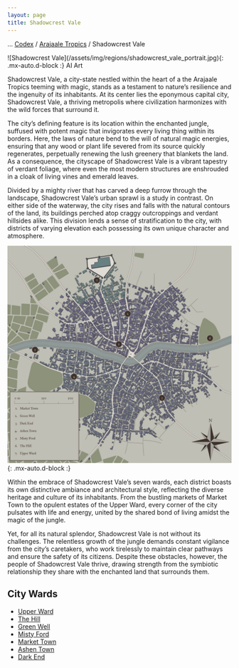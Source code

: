 ```yaml
---
layout: page
title: Shadowcrest Vale
---
```

<span class="breadcrumbs" markdown="1">... [Codex](/codex) / [Arajaale Tropics](/codex/regions/arajaale-tropics) / Shadowcrest Vale</span>
<div class="position-placeholder" markdown="1">
![Shadowcrest Vale](/assets/img/regions/shadowcrest_vale_portrait.jpg){: .mx-auto.d-block :}
<span class="ai-img">AI Art</span>
</div>

Shadowcrest Vale, a city-state nestled within the heart of a the Arajaale Tropics teeming with magic, stands as a testament to nature’s resilience and the ingenuity of its inhabitants. At its center lies the eponymous capital city, Shadowcrest Vale, a thriving metropolis where civilization harmonizes with the wild forces that surround it.

The city’s defining feature is its location within the enchanted jungle, suffused with potent magic that invigorates every living thing within its borders. Here, the laws of nature bend to the will of natural magic energies, ensuring that any wood or plant life severed from its source quickly regenerates, perpetually renewing the lush greenery that blankets the land. As a consequence, the cityscape of Shadowcrest Vale is a vibrant tapestry of verdant foliage, where even the most modern structures are enshrouded in a cloak of living vines and emerald leaves.

Divided by a mighty river that has carved a deep furrow through the landscape, Shadowcrest Vale’s urban sprawl is a study in contrast. On either side of the waterway, the city rises and falls with the natural contours of the land, its buildings perched atop craggy outcroppings and verdant hillsides alike. This division lends a sense of stratification to the city, with districts of varying elevation each possessing its own unique character and atmosphere.

![Shadowcrest Vale Wards](/assets/img/regions/shadowcrest-vale-map-legend.jpeg){: .mx-auto.d-block :}

Within the embrace of Shadowcrest Vale’s seven wards, each district boasts its own distinctive ambiance and architectural style, reflecting the diverse heritage and culture of its inhabitants. From the bustling markets of Market Town to the opulent estates of the Upper Ward, every corner of the city pulsates with life and energy, united by the shared bond of living amidst the magic of the jungle.

Yet, for all its natural splendor, Shadowcrest Vale is not without its challenges. The relentless growth of the jungle demands constant vigilance from the city’s caretakers, who work tirelessly to maintain clear pathways and ensure the safety of its citizens. Despite these obstacles, however, the people of Shadowcrest Vale thrive, drawing strength from the symbiotic relationship they share with the enchanted land that surrounds them.


## City Wards
- <span class="redacted" markdown="1">[Upper Ward](/codex/regions/upper-ward)</span>
- <span class="redacted" markdown="1">[The Hill](/codex/regions/the-hill)</span>
- [Green Well](/codex/regions/green-well)
- <span class="redacted" markdown="1">[Misty Ford](/codex/regions/misty-ford)</span>
- <span class="redacted" markdown="1">[Market Town](/codex/regions/market-town)</span>
- <span class="redacted" markdown="1">[Ashen Town](/codex/regions/ashen-town)</span>
- <span class="redacted" markdown="1">[Dark End](/codex/regions/dark-end)</span>